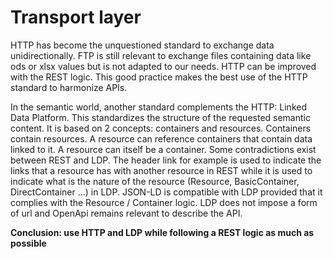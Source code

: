 # Transport layer

HTTP has become the unquestioned standard to exchange data unidirectionally.
FTP is still relevant to exchange files containing data like ods or xlsx values but is not adapted to our needs.
HTTP can be improved with the REST logic. This good practice makes the best use of the HTTP standard to harmonize APIs.

In the semantic world, another standard complements the HTTP: Linked Data Platform. This standardizes the structure of the requested semantic content. It is based on 2 concepts: containers and resources. Containers contain resources. A resource can reference containers that contain data linked to it. A resource can itself be a container.
Some contradictions exist between REST and LDP. The header link for example is used to indicate the links that a resource has with another resource in REST while it is used to indicate what is the nature of the resource \(Resource, BasicContainer, DirectContainer ...\) in LDP.
JSON-LD is compatible with LDP provided that it complies with the Resource / Container logic.
LDP does not impose a form of url and OpenApi remains relevant to describe the API.

**Conclusion: use HTTP and LDP while following a REST logic as much as possible**
